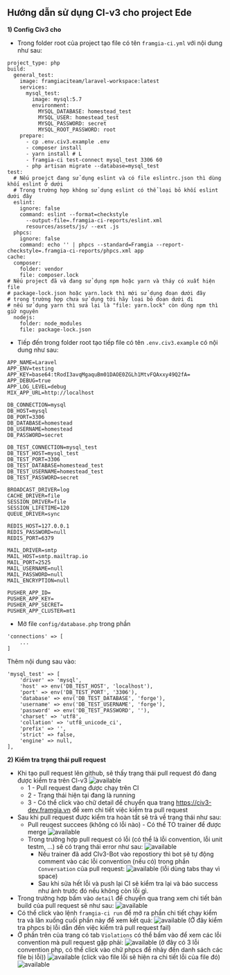 ## Hướng dẫn sử dụng CI-v3 cho project Ede
**1) Config Civ3 cho**
- Trong folder root của project tạo file có tên `framgia-ci.yml` với nội dung như sau:
```
project_type: php
build:
  general_test:
    image: framgiaciteam/laravel-workspace:latest
    services:
      mysql_test:
        image: mysql:5.7
        environment:
          MYSQL_DATABASE: homestead_test
          MYSQL_USER: homestead_test
          MYSQL_PASSWORD: secret
          MYSQL_ROOT_PASSWORD: root
    prepare:
      - cp .env.civ3.example .env
      - composer install
      - yarn install # L
      - framgia-ci test-connect mysql_test 3306 60
      - php artisan migrate --database=mysql_test
test:
  # Nếu proejct đang sử dụng eslint và có file eslintrc.json thì dùng khối eslint ở dưới
  # Trong trường hợp không sử dụng eslint có thể loại bỏ khối eslint dưới đây
  eslint:
    ignore: false
    command: eslint --format=checkstyle
      --output-file=.framgia-ci-reports/eslint.xml
      resources/assets/js/ --ext .js
  phpcs:
    ignore: false
    command: echo '' | phpcs --standard=Framgia --report-checkstyle=.framgia-ci-reports/phpcs.xml app
cache:
  composer:
    folder: vendor
    file: composer.lock
# Nếu project đã và đang sử dụng npm hoặc yarn và tháy có xuất hiện file
# package-lock.json hoặc yarn.lock thì mới sử dụng đoạn dưới đây
# trong trường hợp chưa sử dụng tới hãy loại bỏ đoạn dưới đi
# nếu sử dụng yarn thì sửa lại là "file: yarn.lock" còn dùng npm thì giữ nguyên
  nodejs:
    folder: node_modules
    file: package-lock.json
```

- Tiếp đến trong folder root tạo tiếp file có tên `.env.civ3.example` có nội dung như sau:
```
APP_NAME=Laravel
APP_ENV=testing
APP_KEY=base64:tRodI3avqMgaquBm01DAOE0ZGLh1MtvFQAxxy49Q2fA=
APP_DEBUG=true
APP_LOG_LEVEL=debug
MIX_APP_URL=http://localhost

DB_CONNECTION=mysql
DB_HOST=mysql
DB_PORT=3306
DB_DATABASE=homestead
DB_USERNAME=homestead
DB_PASSWORD=secret

DB_TEST_CONNECTION=mysql_test
DB_TEST_HOST=mysql_test
DB_TEST_PORT=3306
DB_TEST_DATABASE=homestead_test
DB_TEST_USERNAME=homestead_test
DB_TEST_PASSWORD=secret

BROADCAST_DRIVER=log
CACHE_DRIVER=file
SESSION_DRIVER=file
SESSION_LIFETIME=120
QUEUE_DRIVER=sync

REDIS_HOST=127.0.0.1
REDIS_PASSWORD=null
REDIS_PORT=6379

MAIL_DRIVER=smtp
MAIL_HOST=smtp.mailtrap.io
MAIL_PORT=2525
MAIL_USERNAME=null
MAIL_PASSWORD=null
MAIL_ENCRYPTION=null

PUSHER_APP_ID=
PUSHER_APP_KEY=
PUSHER_APP_SECRET=
PUSHER_APP_CLUSTER=mt1
```
- Mở file `config/database.php` trong phần
```
'connections' => [
    ...
]
```
Thêm nội dung sau vào:
```
'mysql_test' => [
    'driver' => 'mysql',
    'host' => env('DB_TEST_HOST', 'localhost'),
    'port' => env('DB_TEST_PORT', '3306'),
    'database' => env('DB_TEST_DATABASE', 'forge'),
    'username' => env('DB_TEST_USERNAME', 'forge'),
    'password' => env('DB_TEST_PASSWORD', ''),
    'charset' => 'utf8',
    'collation' => 'utf8_unicode_ci',
    'prefix' => '',
    'strict' => false,
    'engine' => null,
],
```
**2) Kiểm tra trạng thái pull request**
- Khi tạo pull request lên github, sẽ thấy trạng thái pull request đó đang được kiểm tra trên CI-v3
![available](https://raw.githubusercontent.com/dqhuy78/ci-docs/master/screenshot/1.png)
  - 1 - Pull request đang được chạy trên CI
  - 2 - Trạng thái hiện tại đang là running
  - 3 - Có thể click vào chữ detail để chuyển qua trang https://civ3-dev.framgia.vn để xem chi tiết việc kiểm tra pull request
- Sau khi pull request được kiểm tra hoàn tất sẽ trả về trạng thái như sau:
  - Pull reuqest succees (không có lỗi nào) - Có thể TO trainer để được merge
  ![available](https://raw.githubusercontent.com/dqhuy78/ci-docs/master/screenshot/2.png)
  - Trong trường hợp pull request có lỗi (có thể là lỗi convention, lỗi unit testm, ...) sẽ có trạng thái error như sau:
  ![available](https://raw.githubusercontent.com/dqhuy78/ci-docs/master/screenshot/3.png)
    - Nếu trainer đã add CIv3-Bot vào repostiory thì bot sẽ tự động comment vào các lỗi convention (nếu có) trong phần `Conversation` của pull request:
    ![available](https://raw.githubusercontent.com/dqhuy78/ci-docs/master/screenshot/4.png)
    (lỗi dùng tabs thay vì space)
    - Sau khi sửa hết lỗi và push lại CI sẽ kiểm tra lại và báo success như ảnh trước đó nếu không còn lỗi gì.
- Trong trường hợp bấm vào `detail` để chuyển qua trang xem chi tiết bản build của pull request sẽ như sau:
  ![available](https://raw.githubusercontent.com/dqhuy78/ci-docs/master/screenshot/5.png)
- Có thể click vào lệnh `framgia-ci run` để mở ra phần chi tiết chạy kiểm tra và lăn xuống cuối phần này để xem kết quả:
    ![available](https://raw.githubusercontent.com/dqhuy78/ci-docs/master/screenshot/6.png)
    (Ở đây kiểm tra phpcs bị lỗi dẫn đến việc kiểm trả pull request fail)
- Ở phần trên của trang có tab `Violations` có thể bấm vào để xem các lỗi convention mà pull request gặp phải:
    ![available](https://raw.githubusercontent.com/dqhuy78/ci-docs/master/screenshot/7.png)
    (ở đây có 3 lỗi convention php, có thể click vào chữ phpcs để nhảy đến danh sách các file bị lỗi))
    ![available](https://raw.githubusercontent.com/dqhuy78/ci-docs/master/screenshot/8.png)
    (click vào file lỗi sẽ hiện ra chi tiết lỗi của file đó)
    ![available](https://raw.githubusercontent.com/dqhuy78/ci-docs/master/screenshot/9.png)
